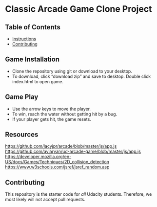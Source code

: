 # Classic Arcade Game Clone Project

## Table of Contents

- [Instructions](#game-installation)
- [Contributing](#contributing)

## Game Installation

- Clone the repository using git or download  to your desktop.
- To download, click “download zip” and save to desktop. Double click index.html to open game.

## Game Play
- Use the arrow keys to move the player.
- To win, reach the water without getting hit by a bug.
- If your player gets hit, the game resets.

## Resources
https://github.com/lacyjpr/arcade/blob/master/js/app.js
https://github.com/aviaryan/ud-arcade-game/blob/master/js/app.js
https://developer.mozilla.org/en-US/docs/Games/Techniques/2D_collision_detection
https://www.w3schools.com/jsref/jsref_random.asp

## Contributing
This repository is the starter code for _all_ Udacity students. Therefore, we most likely will not accept pull requests.
